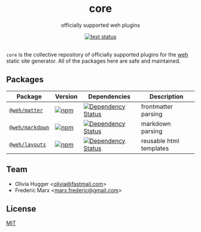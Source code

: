 <h1 align="center">
  core
</h1>

<p align="center">
  officially supported weh plugins
</p>

<div align="center">
  <!-- test status -->
  <a href="https://travis-ci.org/wehjs/core">
    <img src="https://img.shields.io/travis/wehjs/core.svg?style=flat-square"
     alt="test status" />
  </a>
</div>

<br />

`core` is the collective repository of officially supported plugins for the
[weh](http://npm.im/@weh/weh) static site generator. All of the packages here
are safe and maintained.

## Packages

| Package | Version | Dependencies | Description |
| -------- | ------- | -------------- | ------------ |
| [`@weh/matter`](/packages/matter) | [![npm](https://img.shields.io/npm/v/@weh/matter.svg?style=flat-square)](https://npm.im/@weh/matter) | [![Dependency Status](https://david-dm.org/wehjs/core.svg?path=packages/matter&style=flat-square)](https://david-dm.org/wehjs/core?path=packages/matter) | frontmatter parsing |
| [`@weh/markdown`](/packages/markdown) | [![npm](https://img.shields.io/npm/v/@weh/markdown.svg?style=flat-square)](https://npm.im/@weh/markdown) | [![Dependency Status](https://david-dm.org/wehjs/core.svg?path=packages/markdown&style=flat-square)](https://david-dm.org/wehjs/core?path=packages/markdown) | markdown parsing |
| [`@weh/layouts`](/packages/layouts) | [![npm](https://img.shields.io/npm/v/@weh/layouts.svg?style=flat-square)](https://npm.im/@weh/layouts) | [![Dependency Status](https://david-dm.org/wehjs/core.svg?path=packages/layouts&style=flat-square)](https://david-dm.org/wehjs/core?path=packages/layouts) | reusable html templates |

## Team

- Olivia Hugger <[olivia@fastmail.com](mailto:olivia@fastmail.com)>
- Frederic Marx <[marx.frederic@gmail.com](mailto:marx.frederic@gmail.com)>

## License

[MIT](/LICENSE)
